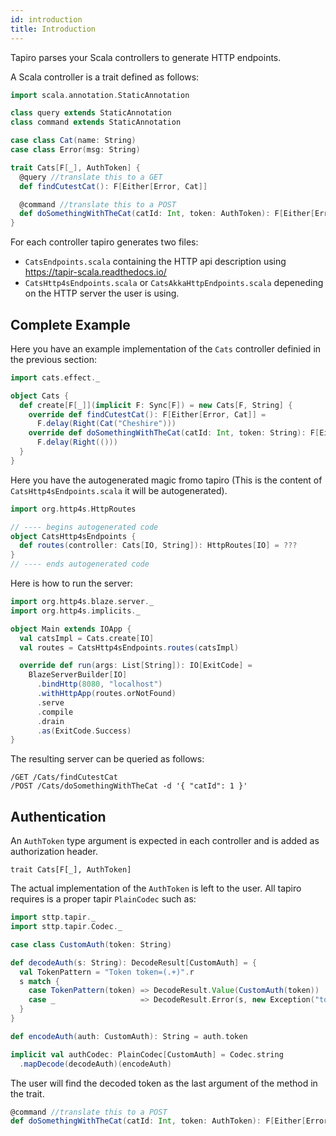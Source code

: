 ```yaml
---
id: introduction
title: Introduction
---
```


Tapiro parses your Scala controllers to generate HTTP endpoints.

A Scala controller is a trait defined as follows:

```scala mdoc
import scala.annotation.StaticAnnotation

class query extends StaticAnnotation
class command extends StaticAnnotation

case class Cat(name: String)
case class Error(msg: String)

trait Cats[F[_], AuthToken] {
  @query //translate this to a GET
  def findCutestCat(): F[Either[Error, Cat]]

  @command //translate this to a POST
  def doSomethingWithTheCat(catId: Int, token: AuthToken): F[Either[Error, Unit]]
}
```

For each controller tapiro generates two files:
- `CatsEndpoints.scala` containing the HTTP api description using https://tapir-scala.readthedocs.io/
- `CatsHttp4sEndpoints.scala` or `CatsAkkaHttpEndpoints.scala` depeneding on the HTTP server the user is using.

## Complete Example

Here you have an example implementation of the `Cats` controller definied in the previous section:

```scala mdoc
import cats.effect._

object Cats {
  def create[F[_]](implicit F: Sync[F]) = new Cats[F, String] {
    override def findCutestCat(): F[Either[Error, Cat]] =
      F.delay(Right(Cat("Cheshire")))
    override def doSomethingWithTheCat(catId: Int, token: String): F[Either[Error, Unit]] =
      F.delay(Right(()))
  }
}


```

Here you have the autogenerated magic fromo tapiro (This is the content of `CatsHttp4sEndpoints.scala` it will be autogenerated).

```scala mdoc
import org.http4s.HttpRoutes

// ---- begins autogenerated code
object CatsHttp4sEndpoints {
  def routes(controller: Cats[IO, String]): HttpRoutes[IO] = ???
}
// ---- ends autogenerated code
```

Here is how to run the server:

```scala mdoc
import org.http4s.blaze.server._
import org.http4s.implicits._

object Main extends IOApp {
  val catsImpl = Cats.create[IO]
  val routes = CatsHttp4sEndpoints.routes(catsImpl)

  override def run(args: List[String]): IO[ExitCode] =
    BlazeServerBuilder[IO]
      .bindHttp(8080, "localhost")
      .withHttpApp(routes.orNotFound)
      .serve
      .compile
      .drain
      .as(ExitCode.Success)
}
```

The resulting server can be queried as follows:
```
/GET /Cats/findCutestCat
/POST /Cats/doSomethingWithTheCat -d '{ "catId": 1 }'
```

## Authentication

An `AuthToken` type argument is expected in each controller and is added as authorization header.

`trait Cats[F[_], AuthToken]`

The actual implementation of the `AuthToken` is left to the user. All tapiro requires is a proper tapir `PlainCodec` such as:

```scala mdoc
import sttp.tapir._
import sttp.tapir.Codec._

case class CustomAuth(token: String)

def decodeAuth(s: String): DecodeResult[CustomAuth] = {
  val TokenPattern = "Token token=(.+)".r
  s match {
    case TokenPattern(token) => DecodeResult.Value(CustomAuth(token))
    case _                   => DecodeResult.Error(s, new Exception("token not found"))
  }
}

def encodeAuth(auth: CustomAuth): String = auth.token

implicit val authCodec: PlainCodec[CustomAuth] = Codec.string
  .mapDecode(decodeAuth)(encodeAuth)
```

The user will find the decoded token as the last argument of the method in the trait.

```scala
@command //translate this to a POST
def doSomethingWithTheCat(catId: Int, token: AuthToken): F[Either[Error, Unit]]
```
